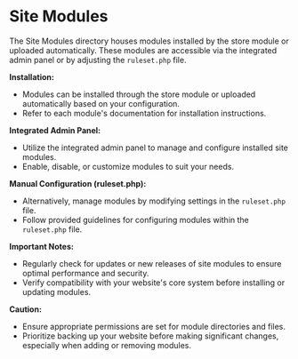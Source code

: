 # Site Modules

The Site Modules directory houses modules installed by the store module or uploaded automatically. These modules are accessible via the integrated admin panel or by adjusting the `ruleset.php` file.

**Installation:**
- Modules can be installed through the store module or uploaded automatically based on your configuration.
- Refer to each module's documentation for installation instructions.

**Integrated Admin Panel:**
- Utilize the integrated admin panel to manage and configure installed site modules.
- Enable, disable, or customize modules to suit your needs.

**Manual Configuration (ruleset.php):**
- Alternatively, manage modules by modifying settings in the `ruleset.php` file.
- Follow provided guidelines for configuring modules within the `ruleset.php` file.

**Important Notes:**
- Regularly check for updates or new releases of site modules to ensure optimal performance and security.
- Verify compatibility with your website's core system before installing or updating modules.

**Caution:**
- Ensure appropriate permissions are set for module directories and files.
- Prioritize backing up your website before making significant changes, especially when adding or removing modules.
